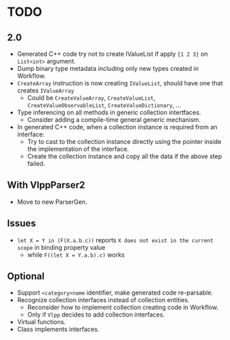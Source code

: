 # TODO

## 2.0

- Generated C++ code try not to create IValueList if apply `{1 2 3}` on `List<int>` argument.
- Dump binary type metadata including only new types created in Workflow.
- `CreateArray` instruction is now creating `IValueList`, should have one that creates `IValueArray`
  - Could be `CreateValueArray`, `CreateValueList`, `CreateValueObservableList`, `CreateValueDictionary`, ...
- Type inferencing on all methods in generic collection intertfaces.
  - Consider adding a compile-time general generic mechanism.
- In generated C++ code, when a collection instance is required from an interface:
  - Try to cast to the collection instance directly using the pointer inside the implementation of the interface.
  - Create the collection instance and copy all the data if the above step failed.

## With VlppParser2

- Move to new ParserGen.

## Issues

- `let X = Y in (F(X.a.b.c))` reports `X does not exist in the current scope` in binding property value
  - while `F((let X = Y.a.b).c)` works

## Optional

- Support `<category>name` identifier, make generated code re-parsable.
- Recognize collection interfaces instead of collection entities.
  - Reconsider how to implement collection creating code in Workflow.
  - Only if `Vlpp` decides to add collection interfaces.
- Virtual functions.
- Class implements interfaces.
